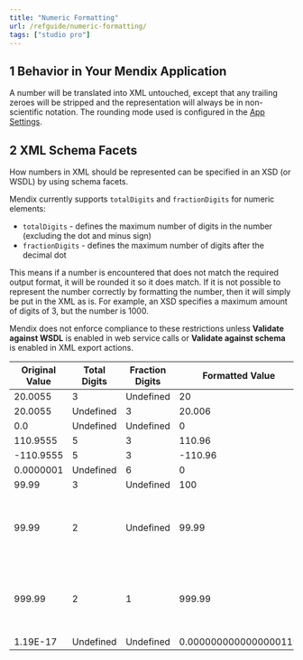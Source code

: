 ```yaml
---
title: "Numeric Formatting"
url: /refguide/numeric-formatting/
tags: ["studio pro"]
---
```


## 1 Behavior in Your Mendix Application

A number will be translated into XML untouched, except that any trailing zeroes will be stripped and the representation will always be in non-scientific notation. The rounding mode used is configured in the [App Settings](/refguide/app-settings/).

## 2 XML Schema Facets

How numbers in XML should be represented can be specified in an XSD (or WSDL) by using schema facets.

Mendix currently supports `totalDigits` and `fractionDigits` for numeric elements:

* `totalDigits` -  defines the maximum number of digits in the number (excluding the dot and minus sign)
* `fractionDigits` - defines the maximum number of digits after the decimal dot

This means if a number is encountered that does not match the required output format, it will be rounded it so it does match. If it is not possible to represent the number correctly by formatting the number, then it will simply be put in the XML as is. For example, an XSD specifies a maximum amount of digits of 3, but the number is 1000.

Mendix does not enforce compliance to these restrictions unless **Validate against WSDL** is enabled in web service calls or **Validate against schema** is enabled in XML export actions.

| Original Value | Total Digits | Fraction Digits | Formatted Value | Comment |
| --- | --- | --- | --- | --- |
| 20.0055 | 3 | Undefined | 20 |   |
| 20.0055 | Undefined | 3 | 20.006 |   |
| 0.0 | Undefined | Undefined | 0 |   |
| 110.9555 | 5 | 3 | 110.96 |   |
| -110.9555 | 5 | 3 | -110.96 |   |
| 0.0000001 | Undefined | 6 | 0 |   |
| 99.99 | 3 | Undefined | 100 |   |
| 99.99 | 2 | Undefined | 99.99 | Not possible to format correctly, so left untouched |
| 999.99 | 2 | 1 | 999.99 | Not possible to format correctly, so left untouched |
| 1.19E-17 | Undefined | Undefined | 0.0000000000000000119 |   |
